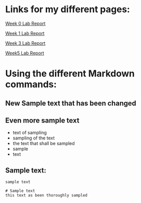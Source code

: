 # Links for my different pages:

[Week 0 Lab Report](https://fballou.github.io/cse15l-lab-reports/lab-report-1-week-0.html)

[Week 1 Lab Report](https://fballou.github.io/cse15l-lab-reports/lab-report-1-week-1.html)

[Week 3 Lab Report](https://fballou.github.io/cse15l-lab-reports/lab-report-2-week-3.html)

[Week5 Lab Report](https://fballou.github.io/cse15l-lab-reports/lab-report3-week-5.html)

# Using the different Markdown commands:

## New Sample text that has been changed
## Even more sample text

- text of sampling
- sampling of the text
- the text that shall be sampled
- sample
- text

Sample text:
---

`sample text`

```
# Sample text
this text as been thoroughly sampled
```

